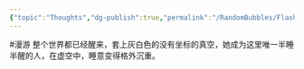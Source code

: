```yaml
---
{"topic":"Thoughts","dg-publish":true,"permalink":"/RandomBubbles/FlashThoughts/2023-03-11/","dgPassFrontmatter":true,"noteIcon":""}
---
```


#漫游 整个世界都已经醒来，套上灰白色的没有坐标的真空，她成为这里唯一半睡半醒的人，在虚空中，睡意变得格外沉重。
